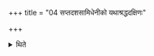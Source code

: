 +++
title = "04 सप्तदशसामिधेनीको यथाश्रद्धदक्षिणः"

+++

<details><summary>थिते</summary>

4. The Vaimr̥dha rite has seventeen Sāmidhenīs (enkindling verses) and with sacrificial gifts according to one's faith.
</details>
